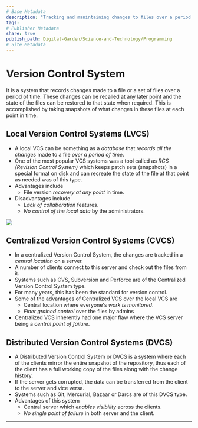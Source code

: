 ```yaml
---
# Base Metadata 
description: "Tracking and manintaining changes to files over a period of time"
tags:
# Publisher Metadata
share: true
publish_path: Digital-Garden/Science-and-Technology/Programming
# Site Metadata
---
```

# Version Control System
It is a system that records changes made to a file or a set of files over a period of time. These changes can be recalled at any later point and the state of the files can be restored to that state when required. This is accomplished by taking snapshots of what changes in these files at each point in time.

## Local Version Control Systems (LVCS)
- A local VCS can be something as a *database* that *records all the changes* made to a file *over a period of time*.
- One of the most popular VCS systems was a tool called as *RCS (Revision Control System)* which keeps patch sets (snapshots) in a special format on disk and can recreate the state of the file at that point as needed was of this type.
- Advantages include
	- File version *recovery at any point* in time.
- Disadvantages include
	- *Lack of collaboration* features.
	- *No control of the local data* by the administrators.

![](https://patrickambrose-site-assets.s3.ap-south-1.amazonaws.com/Version-Control-System-Process.png)

## Centralized Version Control Systems (CVCS)
- In a centralized Version Control System, the changes are tracked in a *central location* on a server.
- A number of clients connect to this server and check out the files from it.
- Systems such as CVS, Subversion and Perforce are of the Centralized Version Control System type.
- For many years, this has been the standard for version control.
- Some of the advantages of Centralized VCS over the local VCS are
	- Central location where everyone's *work is monitored*.
	- *Finer grained control* over the files by admins
- Centralized VCS inherently had one major flaw where the VCS server being a *central point of failure*.

## Distributed Version Control Systems (DVCS)
- A Distributed Version Control System or DVCS is a system where each of the clients mirror the entire snapshot of the repository, thus each of the client has a full working copy of the files along with the change history.
- If the server gets corrupted, the data can be transferred from the client to the server and vice versa.
- Systems such as Git, Mercurial, Bazaar or Darcs are of this DVCS type.
- Advantages of this system
	- Central server which *enables visibility* across the clients.
	- *No single point of failure* in both server and the client.

---